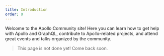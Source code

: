```yaml
---
title: Introduction
order: 0
---
```


Welcome to the Apollo Community site! Here you can learn how to get help with Apollo and GraphQL, contribute to Apollo-related projects, and attend great events and talks organized by the community.

> This page is not done yet! Come back soon.
